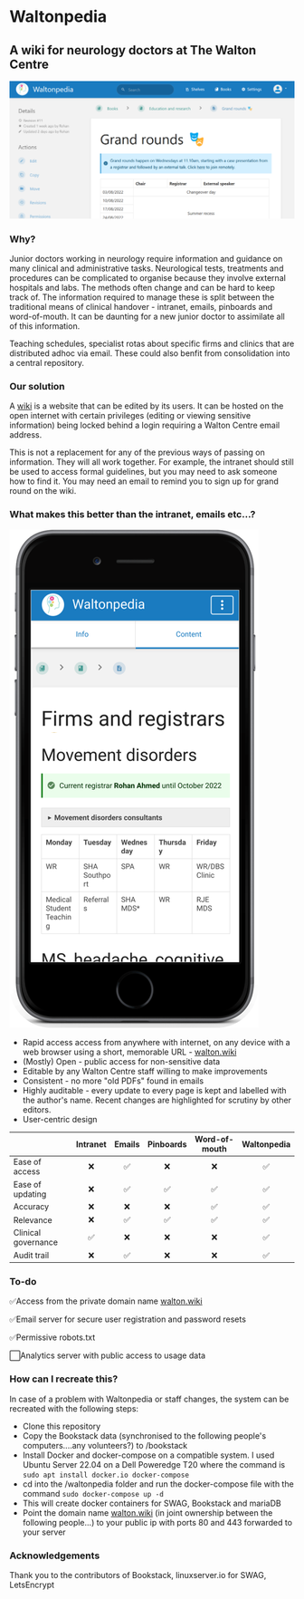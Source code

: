 # Waltonpedia

## A wiki for neurology doctors at The Walton Centre

![alt-text](screenshot2.png?raw=true)

### Why?
Junior doctors working in neurology require information and guidance on many clinical and administrative tasks. Neurological tests, treatments and procedures can be complicated to organise because they involve external hospitals and labs. The methods often change and can be hard to keep track of. The information required to manage these is split between the traditional means of clinical handover - intranet, emails, pinboards and word-of-mouth. It can be daunting for a new junior doctor to assimilate all of this information.

Teaching schedules, specialist rotas about specific firms and clinics that are distributed adhoc via email. These could also benfit from consolidation into a central repository.

### Our solution
A [wiki](https://en.wikipedia.org/wiki/Wiki) is a website that can be edited by its users. It can be hosted on the open internet with certain privileges (editing or viewing sensitive information) being locked behind a login requiring a Walton Centre email address.

This is not a replacement for any of the previous ways of passing on information. They will all work together. For example, the intranet should still be used to access formal guidelines, but you may need to ask someone how to find it. You may need an email to remind you to sign up for grand round on the wiki.

### What makes this better than the intranet, emails etc...?
![alt-text](Picture2.png?raw=true)
- Rapid access access from anywhere with internet, on any device with a web browser using a short, memorable URL - [walton.wiki](https://walton.wiki)
- (Mostly) Open - public access for non-sensitive data
- Editable by any Walton Centre staff willing to make improvements
- Consistent - no more "old PDFs" found in emails
- Highly auditable - every update to every page is kept and labelled with the author's name. Recent changes are highlighted for scrutiny by other editors.
- User-centric design

|                     |  Intranet | Emails | Pinboards  | Word-of-mouth | Waltonpedia |
|---------------------|:---------:|:------:|:----------:|:--------------:|:-----------:|
| Ease of access      | ❌        | ✅   | ❌         | ❌            | ✅           |              
| Ease of updating    | ❌        | ✅   | ✅         | ✅            | ✅           |
| Accuracy            | ❌        | ❌   | ❌         | ✅            | ✅           |
| Relevance           | ❌        | ✅   | ✅         | ✅            | ✅           |
| Clinical governance | ✅        | ❌   | ❌         | ❌            | ✅           |
| Audit trail         | ❌        | ✅   | ❌         | ❌            | ✅           |

### To-do
✅Access from the private domain name [walton.wiki](walton.wiki)

✅Email server for secure user registration and password resets

✅Permissive robots.txt

⬜Analytics server with public access to usage data

### How can I recreate this?
In case of a problem with Waltonpedia or staff changes, the system can be recreated with the following steps:
- Clone this repository
- Copy the Bookstack data (synchronised to the following people's computers....any volunteers?) to /bookstack
- Install Docker and docker-compose on a compatible system. I used Ubuntu Server 22.04 on a Dell Poweredge T20 where the command is `sudo apt install docker.io docker-compose`
- cd into the /waltonpedia folder and run the docker-compose file with the command `sudo docker-compose up -d`
- This will create docker containers for SWAG, Bookstack and mariaDB
- Point the domain name [walton.wiki](https://walton.wiki) (in joint ownership between the following people...) to your public ip with ports 80 and 443 forwarded to your server

### Acknowledgements

Thank you to the contributors of Bookstack, linuxserver.io for SWAG, LetsEncrypt
